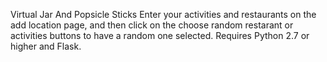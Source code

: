 Virtual Jar And Popsicle Sticks
Enter your activities and restaurants on the add location page, and then click on the 
choose random restarant or activities buttons to have a random one selected.
Requires Python 2.7 or higher and Flask.